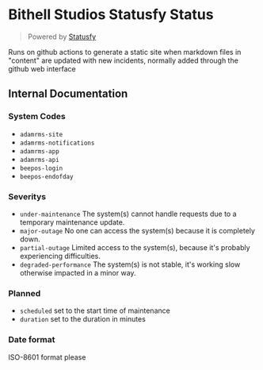 # Bithell Studios Statusfy Status

> Powered by [Statusfy](https://github.com/bazzite/statusfy/)

Runs on github actions to generate a static site when markdown files in "content" are updated with new incidents, normally added through the github web interface

## Internal Documentation

### System Codes

- `adamrms-site`
- `adamrms-notifications`
- `adamrms-app`
- `adamrms-api`
- `beepos-login`
- `beepos-endofday`

### Severitys

- `under-maintenance` The system(s) cannot handle requests due to a temporary maintenance update.
- `major-outage` No one can access the system(s) because it is completely down.
- `partial-outage` Limited access to the system(s), because it's probably experiencing difficulties.
- `degraded-performance` The system(s) is not stable, it's working slow otherwise impacted in a minor way.

### Planned

- `scheduled` set to the start time of maintenance
- `duration` set to the duration in minutes

### Date format

ISO-8601 format please